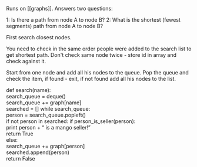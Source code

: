 Runs on [[graphs]]. Answers two questions:

1: Is there a path from node A to node B?
2: What is the shortest (fewest segments) path from node A to node B?

First search closest nodes. 

You need to check in the same order people were added to the search list to get shortest path. Don't check same node twice - store id in array and check against it.

Start from one node and add all his nodes to the queue. Pop the queue and check the item, if found - exit, if not found add all his nodes to the list.

def search(name):  
	search_queue = deque()  
	search_queue += graph[name]  
	searched = []
	while search_queue:  
		person = search_queue.popleft()  
		if not person in searched: 
			if person_is_seller(person):  
				print person + “ is a mango seller!”  
				return True  
			else:  
				search_queue += graph[person]  
				searched.append(person)  
	return False